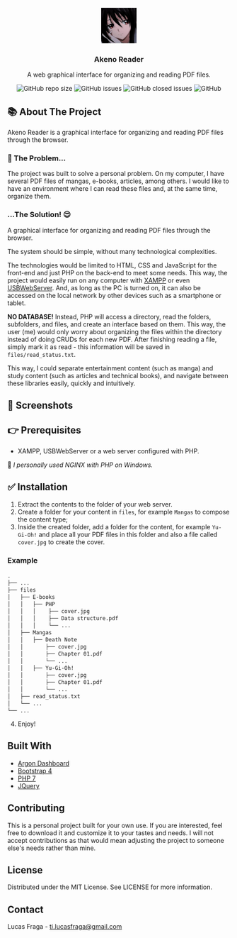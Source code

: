 
<!-- LOGO -->
<p align="center">
  <img src="assets/img/logo.png" alt="Logo" width="80" height="80">
  <h3 align="center">Akeno Reader</h3>
  
  <p align="center">A web graphical interface for organizing and reading PDF files.</p>
  <!-- TO DO PROJECT SHIELDS -->
  <div align="center">
      <img alt="GitHub repo size" src="https://img.shields.io/github/repo-size/lucasfrag/Akeno-Reader.svg?style=flat-square">  
      <img alt="GitHub issues" src="https://img.shields.io/github/issues-raw/lucasfrag/Akeno-Reader.svg?style=flat-square"> 
      <img alt="GitHub closed issues" src="https://img.shields.io/github/issues-closed-raw/lucasfrag/Akeno-Reader.svg?style=flat-square"> 
      <img alt="GitHub" src="https://img.shields.io/github/license/lucasfrag/Akeno-Reader.svg?style=flat-square">
  </div>
</p>

<!-- ABOUT THE PROJECT -->
## 📚 About The Project

Akeno Reader is a graphical interface for organizing and reading PDF files through the browser. 

### 🤔 The Problem...
The project was built to solve a personal problem. On my computer, I have several PDF files of mangas, e-books, articles, among others. I would like to have an environment where I can read these files and, at the same time, organize them.

### ...The Solution! 😍

A graphical interface for organizing and reading PDF files through the browser.

The system should be simple, without many technological complexities. 

The technologies would be limited to HTML, CSS and JavaScript for the front-end and just PHP on the back-end to meet some needs. This way, the project would easily run on any computer with [XAMPP](https://www.apachefriends.org/pt_br/index.html) or even [USBWebServer](https://usbwebserver.yura.mk.ua/).
And, as long as the PC is turned on, it can also be accessed on the local network by other devices such as a smartphone or tablet.

<b>NO DATABASE!</b> Instead, PHP will access a directory, read the folders, subfolders, and files, and create an interface based on them. This way, the user (me) would only worry about organizing the files within the directory instead of doing CRUDs for each new PDF. After finishing reading a file, simply mark it as read - this information will be saved in `files/read_status.txt`.

This way, I could separate entertainment content (such as manga) and study content (such as articles and technical books), and navigate between these libraries easily, quickly and intuitively.

## 📸 Screenshots


## 👉 Prerequisites 

- XAMPP, USBWebServer or a web server configured with PHP.

💬<i> I personally used NGINX with PHP on Windows.</i>


## ✅ Installation

1. Extract the contents to the folder of your web server.
2. Create a folder for your content in `files`, for example `Mangas` to compose the content type;
3. Inside the created folder, add a folder for the content, for example `Yu-Gi-Oh!` and place all your PDF files in this folder and also a file called `cover.jpg` to create the cover.

### Example

    .
    ├── ...
    ├── files                               
    │   ├── E-books                       
    │   │   ├── PHP                 
    │   │   │    ├── cover.jpg
    │   │   │    ├── Data structure.pdf
    │   │   │    └── ...
    │   ├── Mangas                        
    │   │   ├── Death Note                 
    │   │       ├── cover.jpg
    │   │       ├── Chapter 01.pdf
    │   │       └── ...        
    │   │   ├── Yu-Gi-Oh!                 
    │   │       ├── cover.jpg
    │   │       ├── Chapter 01.pdf
    │   │       └── ...        
    │   ├── read_status.txt                                        
    │   └── ...
    └── ...

4. Enjoy!


## Built With
* [Argon Dashboard](https://demos.creative-tim.com/argon-dashboard/)
* [Bootstrap 4](https://getbootstrap.com)
* [PHP 7](https://php.net)
* [JQuery](https://jquery.com)

## Contributing
This is a personal project built for your own use. If you are interested, feel free to download it and customize it to your tastes and needs.
I will not accept contributions as that would mean adjusting the project to someone else's needs rather than mine.

## License
Distributed under the MIT License. See LICENSE for more information.

<!-- CONTACT -->
## Contact

Lucas Fraga - ti.lucasfraga@gmail.com

